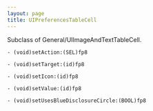 ```yaml
---
layout: page
title: UIPreferencesTableCell
---
```




Subclass of General/UIImageAndTextTableCell.

<code>- (void)setAction:(SEL)fp8</code>

<code>- (void)setTarget:(id)fp8</code>

<code>- (void)setIcon:(id)fp8</code>

<code>- (void)setValue:(id)fp8</code>

<code>- (void)setUsesBlueDisclosureCircle:(BOOL)fp8</code>
